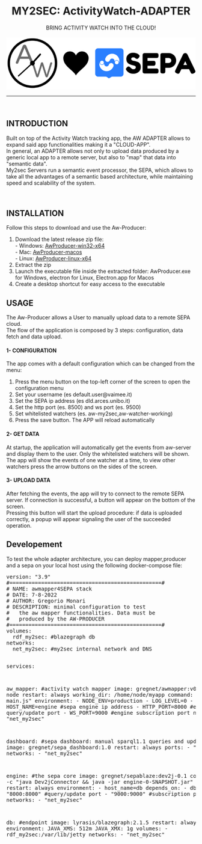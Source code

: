 <div class="content-wrapper">

  <div align="center">
  <h1>MY2SEC: ActivityWatch-ADAPTER</h1>
   BRING ACTIVITY WATCH INTO THE CLOUD!<br><br>
  <img src="img/awlovesepa.png"></img>
  </div>
  <hr>
  <br>

  <div class="text-paragraph">
    <h2>INTRODUCTION</h2>
      <p>
      Built on top of the Activity Watch tracking app, the AW ADAPTER allows to expand said app functionalities making it a "CLOUD-APP".<br>
      In general, an ADAPTER allows not only to upload data produced by a generic local app to a remote server, but also to "map" that data into "semantic data".<br>
      My2sec Servers run a semantic event processor, the SEPA, which allows to take all the advantages of a semantic based architecture, while maintaining speed and scalability of the system.
      </p>
  </div> 

  <br>

  <div class="text-paragraph">
    <h2>INSTALLATION</h2>
      <p>
      Follow this steps to download and use the Aw-Producer:</p>
      <ol>
        <li>
        Download the latest release zip file: <br>
        - Windows: <a href="https://github.com/vaimee/my2sec/raw/adapter/Aw-Adapter/AwProducer-0.9-RELEASES/awproducer-v0.9-win32-x64.zip" download>AwProducer-win32-x64</a><br>
        - Mac: <a href="https://github.com/vaimee/my2sec/raw/adapter/Aw-Adapter/AwProducer-0.9-RELEASES/aw-producer-v0.9-macos.zip" download>AwProducer-macos</a><br>
        - Linux: <a href="https://github.com/vaimee/my2sec/raw/adapter/Aw-Adapter/AwProducer-0.9-RELEASES/awproducer-v0.9-linux-x64.tar.gz" download>AwProducer-linux-x64</a>
        </li>
        <li>Extract the zip</li>
        <li>Launch the executable file inside the extracted folder: AwProducer.exe for Windows, electron for Linux, Electron.app for Macos</li>
        <li>Create a desktop shortcut for easy access to the executable</li>
      </ol>

 
<h2>USAGE</h2> 
<p>
The Aw-Producer allows a User to manually upload data to a remote SEPA cloud.<br>
The flow of the application is composed by 3 steps: configuration, data fetch and data upload.
</p>
<h4>1- CONFIGURATION</h4> 
<p>The app comes with a default configuration which can be changed from the menu:</p>
  <ol>
    <li>Press the menu button on the top-left corner of the screen to open the configuration menu</li>
    <li>Set your username (es default.user@vaimee.it)</li>
    <li>Set the SEPA ip address (es dld.arces.unibo.it)</li>
    <li>Set the http port (es. 8500) and ws port (es. 9500)</li>
    <li>Set whitelisted watchers (es. aw-my2sec,aw-watcher-working)</li>
    <li>Press the save button. The APP will reload automatically</li>
  </ol>

<h4>2- GET DATA</h4> 
<p>
At startup, the application will automatically get the events from aw-server and display them to the user. Only the whitelisted watchers will be shown.<br>
The app will show the events of one watcher at a time, to view other watchers press the arrow buttons on the sides of the screen.
</p>

<h4>3- UPLOAD DATA</h4> 
<p>
After fetching the events, the app will try to connect to the remote SEPA server. If connection is successful, a button will appear on the bottom of the screen.<br>
Pressing this button will start the upload procedure: if data is uploaded correctly, a popup will appear signaling the user of the succeeded operation.
</p>



<h2>Developement</h2>
To test the whole adapter architecture, you can deploy mapper,producer and a sepa on your local host using the following docker-compose file:
<pre>
version: "3.9"
#================================================#
# NAME: awmapper4SEPA stack
# DATE: 7-8-2022
# AUTHOR: Gregorio Monari
# DESCRIPTION: minimal configuration to test
#   the aw mapper functionalities. Data must be
#   produced by the AW-PRODUCER
#================================================#
volumes:
  rdf_my2sec: #blazegraph db
networks:
  net_my2sec: #my2sec internal network and DNS


services:

  aw_mapper: #activity watch mapper
    image: gregnet/awmapper:v0.1
    user: node
    restart: always
    working_dir: /home/node/myapp
    command: "node main.js"
    environment:
      - NODE_ENV=production
      - LOG_LEVEL=0
      - HOST_NAME=engine #sepa engine ip address
      - HTTP_PORT=8000 #engine query/update port
      - WS_PORT=9000 #engine subscription port
    networks:
      - "net_my2sec"


  dashboard: #sepa dashboard: manual sparql1.1 queries and updates
    image: gregnet/sepa_dashboard:1.0
    restart: always
    ports:
      - "80:80"
    networks:
      - "net_my2sec"

      
  engine: #the sepa core
    image: gregnet/sepablaze:dev2j-0.1
    command: sh -c "java Dev2jConnector && java -jar engine-0-SNAPSHOT.jar"
    restart: always
    environment:
      - host_name=db
    depends_on:
      - db
    ports:
      - "8000:8000" #query/update port
      - "9000:9000" #subscription port
    networks:
      - "net_my2sec"


  db: #endpoint
    image: lyrasis/blazegraph:2.1.5
    restart: always
    environment:
        JAVA_XMS: 512m
        JAVA_XMX: 1g
    volumes:
      - rdf_my2sec:/var/lib/jetty
    networks:
      - "net_my2sec"


</pre>
      
  </div> 


</div>


